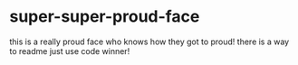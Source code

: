 # super-super-proud-face
this is a really proud face who knows how they got to proud!
there is a way to readme just use code winner!
